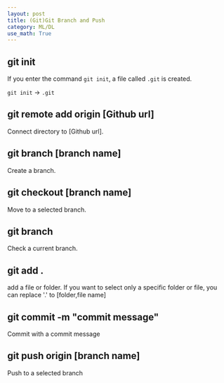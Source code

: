 ```yaml
---
layout: post
title: (Git)Git Branch and Push
category: ML/DL
use_math: True
---
```


## git init

If you enter the command ```git init```, a file called ```.git``` is created.

```git init``` -> ```.git```

## git remote add origin \[Github url\]

Connect directory to \[Github url\].

## git branch \[branch name\]

Create a branch.

## git checkout \[branch name\]

Move to a selected branch.

## git branch

Check a current branch.

## git add .

add a file or folder. If you want to select only a specific folder or file, you can replace '.' to \[folder,file name\]

## git commit -m "commit message"

Commit with a commit message

## git push origin \[branch name\]

Push to a selected branch
